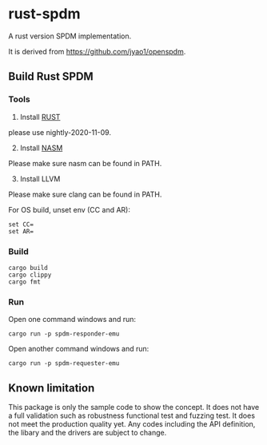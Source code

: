# rust-spdm

A rust version SPDM implementation.

It is derived from https://github.com/jyao1/openspdm.

## Build Rust SPDM

### Tools

1. Install [RUST](https://www.rust-lang.org/)

please use nightly-2020-11-09.

2. Install [NASM](https://www.nasm.us/)

Please make sure nasm can be found in PATH.

3. Install LLVM

Please make sure clang can be found in PATH.

For OS build, unset env (CC and AR):

```
set CC=
set AR=
```

### Build

```
cargo build
cargo clippy
cargo fmt
```

### Run

Open one command windows and run:
```
cargo run -p spdm-responder-emu
```

Open another command windows and run:
```
cargo run -p spdm-requester-emu
```

## Known limitation
This package is only the sample code to show the concept. It does not have a full validation such as robustness functional test and fuzzing test. It does not meet the production quality yet. Any codes including the API definition, the libary and the drivers are subject to change.
